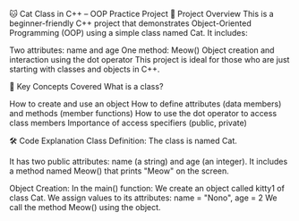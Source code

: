 🐱 Cat Class in C++ – OOP Practice Project
📌 Project Overview
This is a beginner-friendly C++ project that demonstrates Object-Oriented Programming (OOP) using a simple class named Cat. It includes:

Two attributes: name and age
One method: Meow()
Object creation and interaction using the dot operator
This project is ideal for those who are just starting with classes and objects in C++.

🧠 Key Concepts Covered
What is a class?

How to create and use an object
How to define attributes (data members) and methods (member functions)
How to use the dot operator to access class members
Importance of access specifiers (public, private)

🛠 Code Explanation
Class Definition:
The class is named Cat.

It has two public attributes: name (a string) and age (an integer).
It includes a method named Meow() that prints "Meow" on the screen.

Object Creation:
In the main() function:
We create an object called kitty1 of class Cat.
We assign values to its attributes: name = "Nono", age = 2
We call the method Meow() using the object.
